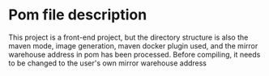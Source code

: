 # Pom file description

This project is a front-end project, but the directory structure is also the maven mode, image generation, maven docker plugin used, and the mirror warehouse address in pom has been processed. Before compiling, it needs to be changed to the user's own mirror warehouse address